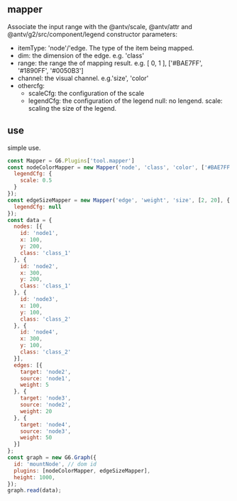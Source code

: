 ## mapper

Associate the input range with the @antv/scale, @antv/attr and @antv/g2/src/component/legend
constructor parameters:
- itemType: 'node'/'edge. The type of the item being mapped.
- dim: the dimension of the edge. e.g. 'class'
- range: the range the of mapping result. e.g. [ 0, 1 ], ['#BAE7FF', '#1890FF', '#0050B3']
- channel: the visual channel. e.g.'size', 'color'
- othercfg:
  - scaleCfg: the configuration of the scale
  - legendCfg: the configuration of the legend
    null: no lengend.
    scale: scaling the size of the legend.

## use

simple use.

```js
const Mapper = G6.Plugins['tool.mapper']
const nodeColorMapper = new Mapper('node', 'class', 'color', ['#BAE7FF', '#0050B3'], {
  legendCfg: {
    scale: 0.5
  }
});
const edgeSizeMapper = new Mapper('edge', 'weight', 'size', [2, 20], {
  legendCfg: null
});
const data = {
  nodes: [{
    id: 'node1',
    x: 100,
    y: 200,
    class: 'class_1'
  }, {
    id: 'node2',
    x: 300,
    y: 200,
    class: 'class_1'
  }, {
    id: 'node3',
    x: 100,
    y: 100,
    class: 'class_2'
  }, {
    id: 'node4',
    x: 300,
    y: 100,
    class: 'class_2'
  }],
  edges: [{
    target: 'node2',
    source: 'node1',
    weight: 5
  }, {
    target: 'node3',
    source: 'node2',
    weight: 20
  }, {
    target: 'node4',
    source: 'node3',
    weight: 50
  }]
};
const graph = new G6.Graph({
  id: 'mountNode', // dom id
  plugins: [nodeColorMapper, edgeSizeMapper],
  height: 1000,
});
graph.read(data);
```